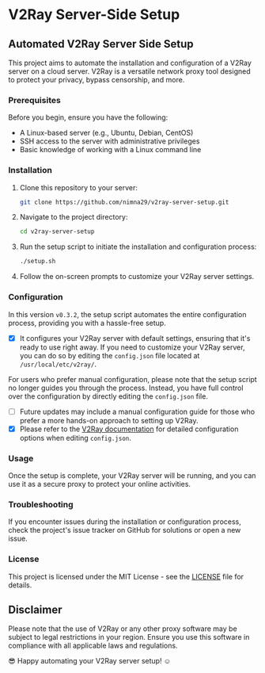 # V2Ray Server-Side Setup

## Automated V2Ray Server Side Setup

This project aims to automate the installation and configuration of a V2Ray server on a cloud server. V2Ray is a versatile network proxy tool designed to protect your privacy, bypass censorship, and more.

### Prerequisites

Before you begin, ensure you have the following:

- A Linux-based server (e.g., Ubuntu, Debian, CentOS)
- SSH access to the server with administrative privileges
- Basic knowledge of working with a Linux command line

### Installation

1. Clone this repository to your server:
   ```bash
   git clone https://github.com/nimna29/v2ray-server-setup.git
   ```

2. Navigate to the project directory:
   ```bash
   cd v2ray-server-setup
   ```

3. Run the setup script to initiate the installation and configuration process:
   ```bash
   ./setup.sh
   ```

4. Follow the on-screen prompts to customize your V2Ray server settings.

### Configuration
In this version `v0.3.2`, the setup script automates the entire configuration process, providing you with a hassle-free setup. 
- [x] It configures your V2Ray server with default settings, ensuring that it's ready to use right away. If you need to customize your V2Ray server, you can do so by editing the `config.json` file located at `/usr/local/etc/v2ray/`.

For users who prefer manual configuration, please note that the setup script no longer guides you through the process.
Instead, you have full control over the configuration by directly editing the `config.json` file.
- [ ] Future updates may include a manual configuration guide for those who prefer a more hands-on approach to setting up V2Ray.
- [x] Please refer to the [V2Ray documentation](https://www.v2fly.org/en_US/v5/config/overview.html) for detailed configuration options when editing `config.json`.

### Usage

Once the setup is complete, your V2Ray server will be running, and you can use it as a secure proxy to protect your online activities.

### Troubleshooting

If you encounter issues during the installation or configuration process, check the project's issue tracker on GitHub for solutions or open a new issue.

### License

This project is licensed under the MIT License - see the [LICENSE](LICENSE) file for details.

## Disclaimer

Please note that the use of V2Ray or any other proxy software may be subject to legal restrictions in your region. Ensure you use this software in compliance with all applicable laws and regulations.

😎 Happy automating your V2Ray server setup! ☺️
